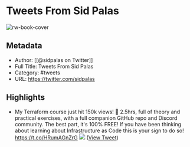 # Tweets From Sid Palas

![rw-book-cover](https://pbs.twimg.com/profile_images/1326958623587700736/_sXRf1ch.jpg)

## Metadata
- Author: [[@sidpalas on Twitter]]
- Full Title: Tweets From Sid Palas
- Category: #tweets
- URL: https://twitter.com/sidpalas

## Highlights
- My Terraform course just hit 150k views! 🎉
  2.5hrs, full of theory and practical exercises, with a full companion GitHub repo and Discord community.
  The best part, it's 100% FREE!
  If you have been thinking about learning about Infrastructure as Code this is your sign to do so! https://t.co/HRumAGnZrG
  ![](https://pbs.twimg.com/media/Feu_NFYXEBQ8Ahw.jpg) ([View Tweet](https://twitter.com/sidpalas/status/1579566328763256833))
